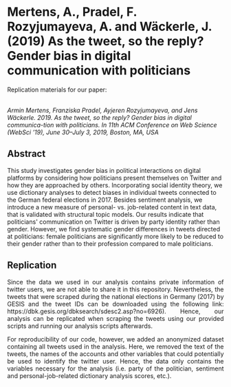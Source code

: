 # Mertens, A., Pradel, F. Rozyjumayeva, A. and Wäckerle, J. (2019) As the tweet, so the reply? Gender bias in digital communication with politicians
<div style="text-align: justify">
Replication materials for our paper:</div></br>

*Armin Mertens, Franziska Pradel, Ayjeren Rozyjumayeva, and Jens Wäckerle. 2019. As the tweet, so the reply? Gender bias in digital communica-tion with politicians. In 11th ACM Conference on Web Science (WebSci ’19), June 30–July 3, 2019, Boston, MA, USA*

Abstract
---
This study investigates gender bias in political interactions on digital platforms by considering how politicians present themselves on Twitter and how they are approached by others. Incorporating social identity theory, we use dictionary analyses to detect biases in individual tweets connected to the German federal elections in 2017. Besides sentiment analysis, we introduce a new measure of personal- vs. job-related content in text data, that is validated with structural topic models. Our results indicate that politicians' communication on Twitter is driven by party identity rather than gender. However, we find systematic gender differences in tweets directed at politicians: female politicians are significantly more likely to be reduced to their gender rather than to their profession compared to male politicians.

Replication
---
<div style="text-align: justify">
Since the data we used in our analysis contains private information of twitter users, we are not able to share it in this repository. Nevertheless, the tweets that were scraped during the national elections in Germany (2017) by GESIS and the tweet IDs can be downloaded using the following link: https://dbk.gesis.org/dbksearch/sdesc2.asp?no=6926). Hence, our analysis can be replicated when scraping the tweets using our provided scripts and running our analysis scripts afterwards.

For reproducibility of our code, however, we added an anonymized dataset containing all tweets used in the analysis. Here, we removed the text of the tweets, the names of the accounts and other variables that could potentially be used to identify the twitter user. Hence, the data only contains the variables necessary for the analysis (i.e. party of the politician, sentiment and personal-job-related dictionary analysis scores, etc.).
</div>
